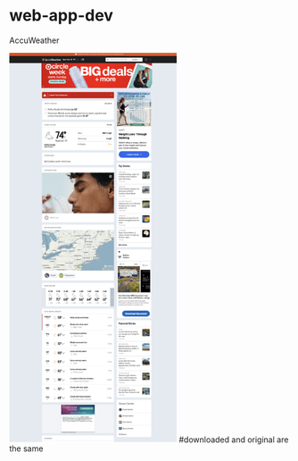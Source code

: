 # web-app-dev
AccuWeather

<img src="OriginalWebsite.png" alt="Original" width="300"> #downloaded and original are the same


